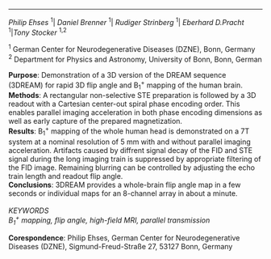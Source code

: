 ***
*Philip Ehses* <sup>1</sup>| *Daniel Brenner* <sup>1</sup>| *Rudiger Strinberg* <sup>1</sup>| *Eberhard D.Pracht* <sup>1</sup>|*Tony Stocker* <sup>1,2</sup>

<sup>1</sup> German Center for Neurodegenerative Diseases (DZNE), Bonn, Germany
<br>
<sup>2</sup> Department for Physics and Astronomy, University of Bonn, Bonn, German

**Purpose**: Demonstration of a 3D version of the DREAM sequence (3DREAM) for rapid 3D flip angle and B<sub>1</sub><sup>+</sup> mapping of the human brain. <br />
**Methods**: A rectangular non-selective STE preparation is followed by a 3D readout with a Cartesian center-out spiral phase encoding order. This enables parallel
imaging acceleration in both phase encoding dimensions as well as early capture of the prepared magnetization. <br />
**Results**: B<sub>1</sub><sup>+</sup> mapping of the whole human head is demonstrated on a 7T system at a nominal resolution of 5 mm with and without parallel imaging 
acceleration. Artifacts caused by diffrent signal decay of the FID and STE signal during the long imaging train is suppressed by appropriate filtering of the FID image. 
Remaining blurring can be controlled by adjusting the echo train length and readout flip angle. <br />
**Conclusions**: 3DREAM provides a whole-brain flip angle map in a few seconds or individual maps for an 8-channel array in about a minute. 
<br />
<br />
*KEYWORDS* 
<br />
*B<sub>1</sub><sup>+</sup> mapping, flip angle, high-field MRI, parallel transmission*


**Corespondence**: Philip Ehses, German Center for Neurodegenerative Diseases (DZNE), Sigmund-Freud-Straße 27, 53127 Bonn, Germany 